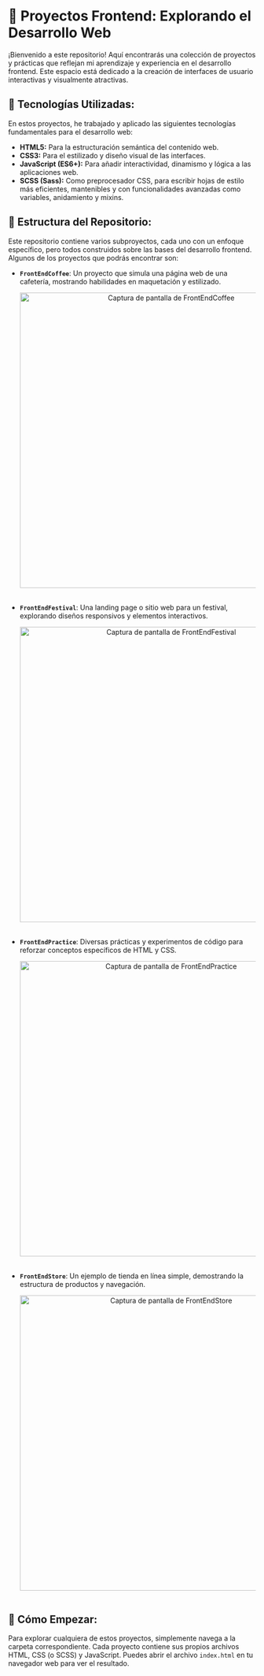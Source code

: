 # 🚀 Proyectos Frontend: Explorando el Desarrollo Web

¡Bienvenido a este repositorio! Aquí encontrarás una colección de proyectos y prácticas que reflejan mi aprendizaje y experiencia en el desarrollo frontend. Este espacio está dedicado a la creación de interfaces de usuario interactivas y visualmente atractivas.

## 🌟 Tecnologías Utilizadas:

En estos proyectos, he trabajado y aplicado las siguientes tecnologías fundamentales para el desarrollo web:

* **HTML5:** Para la estructuración semántica del contenido web.
* **CSS3:** Para el estilizado y diseño visual de las interfaces.
* **JavaScript (ES6+):** Para añadir interactividad, dinamismo y lógica a las aplicaciones web.
* **SCSS (Sass):** Como preprocesador CSS, para escribir hojas de estilo más eficientes, mantenibles y con funcionalidades avanzadas como variables, anidamiento y mixins.

## 📁 Estructura del Repositorio:

Este repositorio contiene varios subproyectos, cada uno con un enfoque específico, pero todos construidos sobre las bases del desarrollo frontend. Algunos de los proyectos que podrás encontrar son:

* **`FrontEndCoffee`**: Un proyecto que simula una página web de una cafetería, mostrando habilidades en maquetación y estilizado.
    <br>
    <div align="center">
        <img src="https://github.com/user-attachments/assets/97494290-c328-48f8-964c-68b4604f4ce2" alt="Captura de pantalla de FrontEndCoffee" width="600px">
    </div>
    <br>

* **`FrontEndFestival`**: Una landing page o sitio web para un festival, explorando diseños responsivos y elementos interactivos.
    <br>
    <div align="center">
        <img src="https://github.com/user-attachments/assets/a1dc57d3-5c2e-41b2-a80b-53e1ec39a876" alt="Captura de pantalla de FrontEndFestival" width="600px">
    </div>
    <br>

* **`FrontEndPractice`**: Diversas prácticas y experimentos de código para reforzar conceptos específicos de HTML y CSS.
    <br>
    <div align="center">
        <img src="https://github.com/user-attachments/assets/021cb4b5-2478-404d-8217-88ce6aaaeba6" alt="Captura de pantalla de FrontEndPractice" width="600px">
    </div>
    <br>

* **`FrontEndStore`**: Un ejemplo de tienda en línea simple, demostrando la estructura de productos y navegación.
    <br>
    <div align="center">
        <img src="https://github.com/user-attachments/assets/fd34551c-2e40-40f4-ad06-caf113c875e7" alt="Captura de pantalla de FrontEndStore" width="600px">
    </div>
    <br>

## 🚀 Cómo Empezar:

Para explorar cualquiera de estos proyectos, simplemente navega a la carpeta correspondiente. Cada proyecto contiene sus propios archivos HTML, CSS (o SCSS) y JavaScript. Puedes abrir el archivo `index.html` en tu navegador web para ver el resultado.
